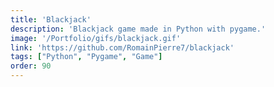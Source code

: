 ```yaml
---
title: 'Blackjack'
description: 'Blackjack game made in Python with pygame.'
image: '/Portfolio/gifs/blackjack.gif'
link: 'https://github.com/RomainPierre7/blackjack'
tags: ["Python", "Pygame", "Game"]
order: 90
---
```

